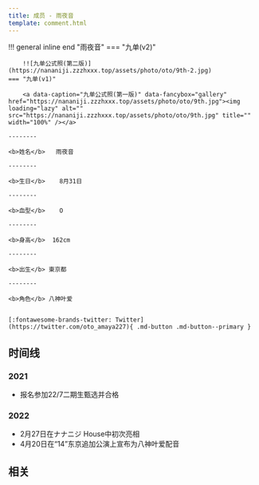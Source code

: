 ```yaml
---
title: 成员 - 雨夜音
template: comment.html
---
```


!!! general inline end "雨夜音"
    === "九单(v2)"

        !![九单公式照(第二版)](https://nananiji.zzzhxxx.top/assets/photo/oto/9th-2.jpg)
    === "九单(v1)"

        <a data-caption="九单公式照(第一版)" data-fancybox="gallery" href="https://nananiji.zzzhxxx.top/assets/photo/oto/9th.jpg"><img loading="lazy" alt="" src="https://nananiji.zzzhxxx.top/assets/photo/oto/9th.jpg" title="" width="100%" /></a>

    --------

    <b>姓名</b>   雨夜音

    --------

    <b>生日</b>    8月31日

    --------

    <b>血型</b>    O

    --------

    <b>身高</b>  162cm

    --------

    <b>出生</b> 東京都

    --------

    <b>角色</b> 八神叶爱
  

    [:fontawesome-brands-twitter: Twitter](https://twitter.com/oto_amaya227){ .md-button .md-button--primary }

## 时间线
### 2021 

- 报名参加22/7二期生甄选并合格

### 2022

- 2月27日在ナナニジ House中初次亮相
- 4月20日在“14”东京追加公演上宣布为八神叶爱配音

## 相关
